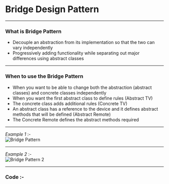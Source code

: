 # Bridge Design Pattern

***
### What is Bridge Pattern
-	Decouple an abstraction from its implementation so that the two can vary independently
-	Progressively adding functionality while separating out major differences using abstract classes

***
### When to use the Bridge Pattern
-	When you want to be able to change both the abstraction (abstract classes) and concrete classes independently
-	When you want the first abstract class to define rules (Abstract TV)
-	The concrete class adds additional rules (Concrete TV)
-	An abstract class has a reference to the device and it defines abstract methods that will be defined (Abstract Remote)
-	The Concrete Remote defines the abstract methods required

***
_Example 1_ :-  
![Bridge Pattern](http://www.dofactory.com/images/diagrams/net/bridge.gif)

***
_Example 2_ :-  
![Bridge Pattern 2](https://cdn.journaldev.com/wp-content/uploads/2013/07/bridge-design-pattern.png)

***
### Code :-
<script src="https://gist.github.com/KushalKatta/820bfcbf8a3d9add8cde9d1e73a8dd9a.js"></script>